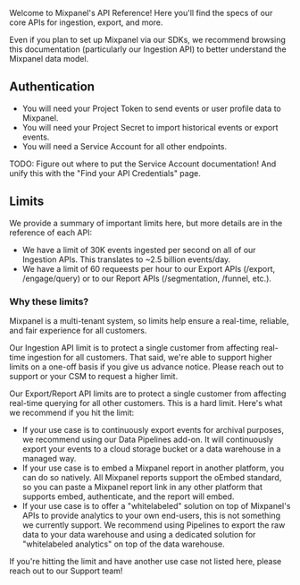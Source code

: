Welcome to Mixpanel's API Reference! Here you'll find the specs of our core APIs for ingestion, export, and more.

Even if you plan to set up Mixpanel via our SDKs, we recommend browsing this documentation (particularly our Ingestion API) to better understand the Mixpanel data model.

## Authentication
* You will need your Project Token to send events or user profile data to Mixpanel.
* You will need your Project Secret to import historical events or export events.
* You will need a Service Account for all other endpoints.

TODO: Figure out where to put the Service Account documentation! And unify this with the "Find your API Credentials" page.


## Limits
We provide a summary of important limits here, but more details are in the reference of each API:
* We have a limit of 30K events ingested per second on all of our Ingestion APIs. This translates to ~2.5 billion events/day.
* We have a limit of 60 requeests per hour to our Export APIs (/export, /engage/query) or to our Report APIs (/segmentation, /funnel, etc.).


### Why these limits?
Mixpanel is a multi-tenant system, so limits help ensure a real-time, reliable, and fair experience for all customers.

Our Ingestion API limit is to protect a single customer from affecting real-time ingestion for all customers. That said, we're able to support higher limits on a one-off basis if you give us advance notice. Please reach out to support or your CSM to request a higher limit.

Our Export/Report API limits are to protect a single customer from affecting real-time querying for all other customers. This is a hard limit. Here's what we recommend if you hit the limit:
* If your use case is to continuously export events for archival purposes, we recommend using our Data Pipelines add-on. It will continuously export your events to a cloud storage bucket or a data warehouse in a managed way.
* If your use case is to embed a Mixpanel report in another platform, you can do so natively. All Mixpanel reports support the oEmbed standard, so you can paste a Mixpanel report link in any other platform that supports embed, authenticate, and the report will embed.
* If your use case is to offer a "whitelabeled" solution on top of Mixpanel's APIs to provide analytics to your own end-users, this is not something we currently support. We recommend using Pipelines to export the raw data to your data warehouse and using a dedicated solution for "whitelabeled analytics" on top of the data warehouse.

If you're hitting the limit and have another use case not listed here, please reach out to our Support team!
